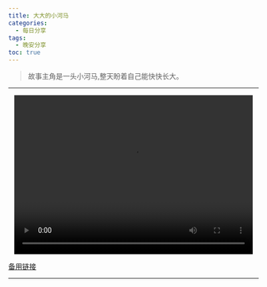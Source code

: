 ```yaml
---
title: 大大的小河马
categories:
  - 每日分享
tags:
  - 晚安分享
toc: true 
---
```


>故事主角是一头小河马,整天盼着自己能快快长大。



---

<p style="text-align:center">
   <video width="480" height="320" controls>
       <source src="/video/02.mp4">
   </video>
</p>

 <p><a href="/video/02.mp4">备用链接</a></p>
 
---

